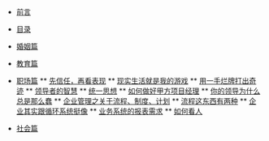 * [前言](/preface) 
* [目录](/content)
* [婚姻篇](/marriage/contents-of-marriage)

* [教育篇](/education/contents-of-education)

* [职场篇](/work/contents-of-work)
** [先信任，再看表现](/work/article1)
** [现实生活就是我的游戏](/work/article2)
** [用一手烂牌打出奇迹](/work/article3)
** [领导者的智慧](/work/article4)
** [统一思想](/work/article5)
** [如何做好甲方项目经理](/work/article6)
** [你的领导为什么总是那么蠢](/work/article7)
** [企业管理之关于流程、制度、计划](/work/article8)
** [流程这东西有两种](/work/article9)
** [企业其实跟循环系统挺像](/work/article10)
** [业务系统的报表需求](/work/article11)
** [如何看人](/work/article12)
* [社会篇](/social/contents-of-social)